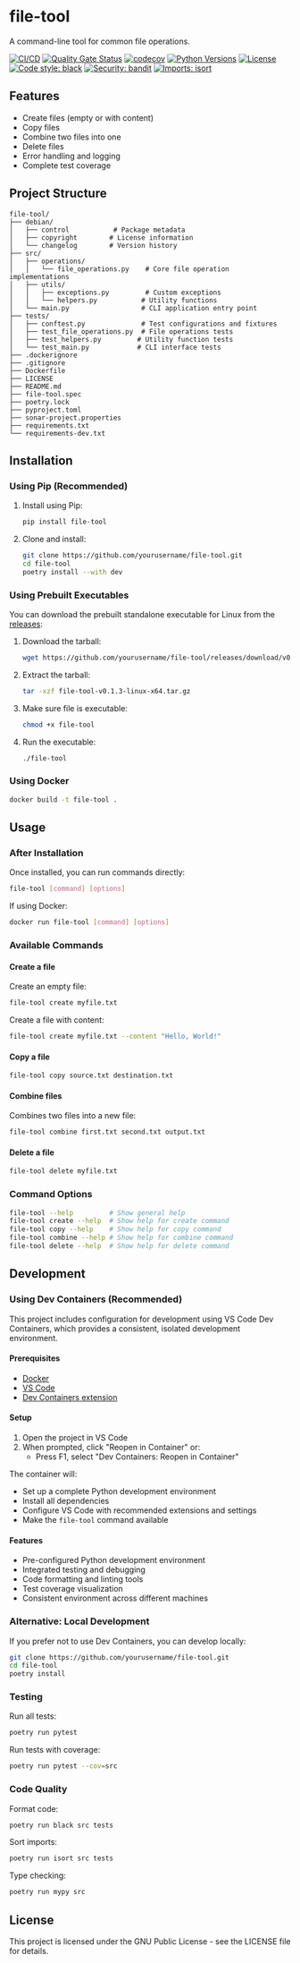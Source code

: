 # file-tool
A command-line tool for common file operations.

[![CI/CD](https://github.com/spacepirate0001/file-tool/actions/workflows/ci-cd.yml/badge.svg)](https://github.com/spacepirate0001/file-tool/actions/workflows/ci-cd.yml)
[![Quality Gate Status](https://sonarcloud.io/api/project_badges/measure?project=spacepirate0001_file-tool&metric=alert_status)](https://sonarcloud.io/summary/new_code?id=spacepirate0001_file-tool)
[![codecov](https://codecov.io/github/spacepirate0001/file-tool/graph/badge.svg?token=1442N8DE8H)](https://codecov.io/github/spacepirate0001/file-tool)
[![Python Versions](https://img.shields.io/badge/python-3.10%20%7C%203.11%20%7C%203.12-blue)](https://github.com/spacepirate0001/file-tool)
[![License](https://img.shields.io/github/license/spacepirate0001/file-tool)](https://github.com/spacepirate0001/file-tool/blob/main/LICENSE)
[![Code style: black](https://img.shields.io/badge/code%20style-black-000000.svg)](https://github.com/psf/black)
[![Security: bandit](https://img.shields.io/badge/security-bandit-yellow.svg)](https://github.com/PyCQA/bandit)
[![Imports: isort](https://img.shields.io/badge/%20imports-isort-%231674b1?style=flat&labelColor=ef8336)](https://pycqa.github.io/isort/)

## Features
- Create files (empty or with content)
- Copy files
- Combine two files into one
- Delete files
- Error handling and logging
- Complete test coverage

## Project Structure
```
file-tool/
├── debian/
│   ├── control           # Package metadata
│   ├── copyright        # License information
│   └── changelog        # Version history
├── src/
│   ├── operations/
│   │   └── file_operations.py    # Core file operation implementations
│   ├── utils/
│   │   ├── exceptions.py         # Custom exceptions
│   │   └── helpers.py           # Utility functions
│   └── main.py                  # CLI application entry point
├── tests/
│   ├── conftest.py              # Test configurations and fixtures
│   ├── test_file_operations.py  # File operations tests
│   ├── test_helpers.py         # Utility function tests
│   └── test_main.py            # CLI interface tests
├── .dockerignore
├── .gitignore
├── Dockerfile
├── LICENSE
├── README.md
├── file-tool.spec
├── poetry.lock
├── pyproject.toml
├── sonar-project.properties
├── requirements.txt
└── requirements-dev.txt
```

## Installation

### Using Pip (Recommended)
1. Install using Pip:
   ```bash
   pip install file-tool
   ```

2. Clone and install:
   ```bash
   git clone https://github.com/yourusername/file-tool.git
   cd file-tool
   poetry install --with dev
   ```

### Using Prebuilt Executables
You can download the prebuilt standalone executable for Linux from the [releases](https://github.com/spacepirate0001/file-tool/releases):

1. Download the tarball:
   ```bash
   wget https://github.com/yourusername/file-tool/releases/download/v0.1.3/file-tool-v0.1.3-linux-x64.tar.gz
   ```

2. Extract the tarball:
   ```bash
   tar -xzf file-tool-v0.1.3-linux-x64.tar.gz
   ```

3. Make sure file is executable:
   ```bash
   chmod +x file-tool
   ```

4. Run the executable:
   ```bash
   ./file-tool
   ```

### Using Docker
```bash
docker build -t file-tool .
```

## Usage

### After Installation
Once installed, you can run commands directly:
```bash
file-tool [command] [options]
```

If using Docker:
```bash
docker run file-tool [command] [options]
```

### Available Commands

#### Create a file
Create an empty file:
```bash
file-tool create myfile.txt
```

Create a file with content:
```bash
file-tool create myfile.txt --content "Hello, World!"
```

#### Copy a file
```bash
file-tool copy source.txt destination.txt
```

#### Combine files
Combines two files into a new file:
```bash
file-tool combine first.txt second.txt output.txt
```

#### Delete a file
```bash
file-tool delete myfile.txt
```

### Command Options
```bash
file-tool --help         # Show general help
file-tool create --help  # Show help for create command
file-tool copy --help    # Show help for copy command
file-tool combine --help # Show help for combine command
file-tool delete --help  # Show help for delete command
```

## Development

### Using Dev Containers (Recommended)
This project includes configuration for development using VS Code Dev Containers, which provides a consistent, isolated development environment.

#### Prerequisites
- [Docker](https://www.docker.com/products/docker-desktop/)
- [VS Code](https://code.visualstudio.com/)
- [Dev Containers extension](https://marketplace.visualstudio.com/items?itemName=ms-vscode-remote.remote-containers)

#### Setup
1. Open the project in VS Code
2. When prompted, click "Reopen in Container" or:
   - Press F1, select "Dev Containers: Reopen in Container"

The container will:
- Set up a complete Python development environment
- Install all dependencies
- Configure VS Code with recommended extensions and settings
- Make the `file-tool` command available

#### Features
- Pre-configured Python development environment
- Integrated testing and debugging
- Code formatting and linting tools
- Test coverage visualization
- Consistent environment across different machines

### Alternative: Local Development
If you prefer not to use Dev Containers, you can develop locally:

```bash
git clone https://github.com/yourusername/file-tool.git
cd file-tool
poetry install
```

### Testing
Run all tests:
```bash
poetry run pytest
```

Run tests with coverage:
```bash
poetry run pytest --cov=src
```

### Code Quality
Format code:
```bash
poetry run black src tests
```

Sort imports:
```bash
poetry run isort src tests
```

Type checking:
```bash
poetry run mypy src
```

## License
This project is licensed under the GNU Public License - see the LICENSE file for details.